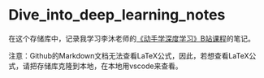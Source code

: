 # Dive_into_deep_learning_notes
在这个存储库中，记录我学习李沐老师的[《动手学深度学习》B站课程](https://space.bilibili.com/1567748478/channel/seriesdetail?sid=358497)的笔记。

注意：Github的Markdown文档无法查看LaTeX公式，因此，若想查看LaTeX公式，请把存储库克隆到本地，在本地用vscode来查看。